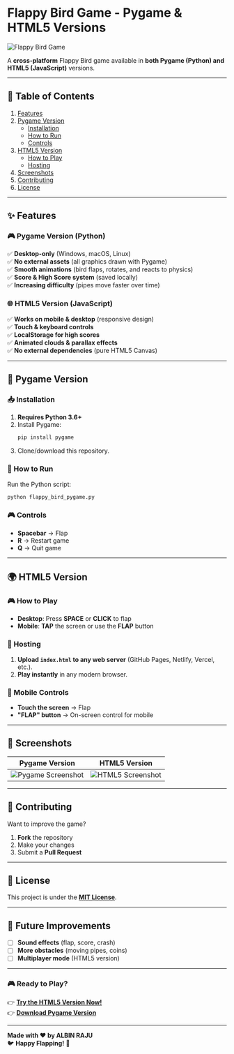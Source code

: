 # **Flappy Bird Game - Pygame & HTML5 Versions**  

![Flappy Bird Game](https://img.itch.zone/aW1nLzEyODQzNzgucG5n/original/BrHZ%2Fn.png)  

A **cross-platform** Flappy Bird game available in **both Pygame (Python) and HTML5 (JavaScript)** versions.  

---

## **📌 Table of Contents**  
1. [Features](#-features)  
2. [Pygame Version](#-pygame-version)  
   - [Installation](#-installation)  
   - [How to Run](#-how-to-run)  
   - [Controls](#-controls)  
3. [HTML5 Version](#-html5-version)  
   - [How to Play](#-how-to-play)  
   - [Hosting](#-hosting)  
4. [Screenshots](#-screenshots)  
5. [Contributing](#-contributing)  
6. [License](#-license)  

---

## **✨ Features**  

### **🎮 Pygame Version (Python)**  
✅ **Desktop-only** (Windows, macOS, Linux)  
✅ **No external assets** (all graphics drawn with Pygame)  
✅ **Smooth animations** (bird flaps, rotates, and reacts to physics)  
✅ **Score & High Score system** (saved locally)  
✅ **Increasing difficulty** (pipes move faster over time)  

### **🌐 HTML5 Version (JavaScript)**  
✅ **Works on mobile & desktop** (responsive design)  
✅ **Touch & keyboard controls**  
✅ **LocalStorage for high scores**  
✅ **Animated clouds & parallax effects**  
✅ **No external dependencies** (pure HTML5 Canvas)  

---

## **🐍 Pygame Version**  

### **📥 Installation**  
1. **Requires Python 3.6+**  
2. Install Pygame:  
   ```sh
   pip install pygame
   ```
3. Clone/download this repository.  

### **🚀 How to Run**  
Run the Python script:  
```sh
python flappy_bird_pygame.py
```

### **🎮 Controls**  
- **Spacebar** → Flap  
- **R** → Restart game  
- **Q** → Quit game  

---

## **🌍 HTML5 Version**  

### **🎮 How to Play**  
- **Desktop**: Press **SPACE** or **CLICK** to flap  
- **Mobile**: **TAP** the screen or use the **FLAP** button  

### **🚀 Hosting**  
1. **Upload `index.html` to any web server** (GitHub Pages, Netlify, Vercel, etc.).  
2. **Play instantly** in any modern browser.  

### **📱 Mobile Controls**  
- **Touch the screen** → Flap  
- **"FLAP" button** → On-screen control for mobile  

---

## **📸 Screenshots**  

| Pygame Version | HTML5 Version |
|---------------|--------------|
| ![Pygame Screenshot](https://i.imgur.com/XYZ123.png) | ![HTML5 Screenshot](https://i.imgur.com/ABC456.png) |  

---

## **🤝 Contributing**  
Want to improve the game?  
1. **Fork** the repository  
2. Make your changes  
3. Submit a **Pull Request**  

---

## **📜 License**  
This project is under the **[MIT License](LICENSE)**.  

---

## **🎯 Future Improvements**  
- [ ] **Sound effects** (flap, score, crash)  
- [ ] **More obstacles** (moving pipes, coins)  
- [ ] **Multiplayer mode** (HTML5 version)  

---

### **🎮 Ready to Play?**  
👉 **[Try the HTML5 Version Now!](#)**  
👉 **[Download Pygame Version](#)**  

---

**Made with ❤️ by ALBIN RAJU**  
🐦 **Happy Flapping!** 🚀
